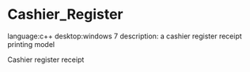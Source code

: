 # Cashier_Register


language:c++
desktop:windows 7
description: a cashier register receipt printing model


Cashier register receipt
